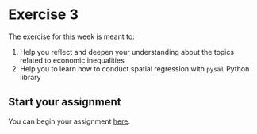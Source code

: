 # Exercise 3

The exercise for this week is meant to:

1. Help you reflect and deepen your understanding about the topics related to economic inequalities
2. Help you to learn how to conduct spatial regression with `pysal` Python library

## Start your assignment

You can begin your assignment [here](Exercise-3.ipynb).


